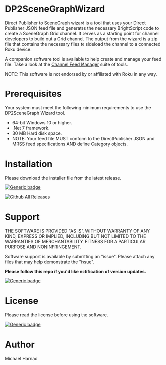 # DP2SceneGraphWizard
Direct Publisher to SceneGraph wizard is a tool that uses your Direct Publisher JSON feed file and generates the necessary BrightScript code to create a SceneGraph Grid channel.  It serves as a starting point for channel developers to build out a Grid channel.  The output from the wizard is a zip file that contains the necessary files to sideload the channel to a connected Roku device.

A companion software tool is available to help create and manage your feed file.  Take a look at the [Channel Feed Manager](https://github.com/rrirower/Channel-Feed-Manager) suite of tools.

NOTE: This software is not endorsed by or affiliated with Roku in any way.

# Prerequisites
Your system must meet the following minimum requirements to use the DP2SceneGraph Wizard tool.
* 64-bit Windows 10 or higher.
* .Net 7 framework.
* 30 MB Hard disk space.
* NOTE: Your feed file MUST conform to the DirectPublisher JSON and MRSS feed specifications AND define Category objects.

# Installation

Please download the installer file from the latest release.

[![Generic badge](https://img.shields.io/badge/Download-Latest-blue.svg)](https://github.com/rrirower/DP2SceneGraphWizard/releases/latest)

[![Github All Releases](https://img.shields.io/github/downloads/rrirower/DP2SceneGraphWizard/total.svg)](https://github.com/rrirower/DP2SceneGraphWizard/releases/latest)

# Support
THE SOFTWARE IS PROVIDED "AS IS", WITHOUT WARRANTY OF ANY KIND, EXPRESS OR IMPLIED, INCLUDING BUT NOT LIMITED TO THE WARRANTIES OF MERCHANTABILITY, FITNESS FOR A PARTICULAR PURPOSE AND NONINFRINGEMENT.

Software support is available by submitting an "issue".  Please attach any files that may help demonstrate the "issue".

**Please follow this repo if you'd like notification of version updates.**

[![Generic badge](https://img.shields.io/badge/Issues-New-green.svg)](https://github.com/rrirower/DP2SceneGraphWizard/new)

# License
Please read the license before using the software.

[![Generic badge](https://img.shields.io/badge/License-EULA-blue.svg)](https://github.com/rrirower/DP2SceneGraphWizard/blob/main/LICENSE)

# Author
Michael Harnad
